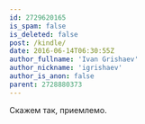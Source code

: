 ```yaml
---
id: 2729620165
is_spam: false
is_deleted: false
post: /kindle/
date: 2016-06-14T06:30:55Z
author_fullname: 'Ivan Grishaev'
author_nickname: 'igrishaev'
author_is_anon: false
parent: 2728880373
---
```


<p>Скажем так, приемлемо.</p>
